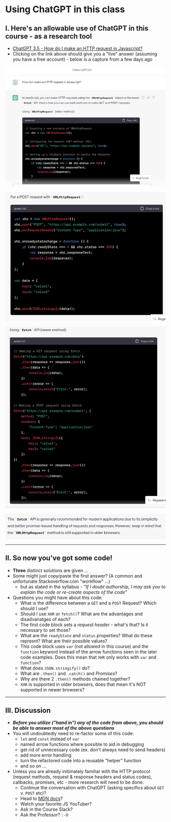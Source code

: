 # Using ChatGPT in this class


## I. Here's an allowable use of ChatGPT in this course - as a research tool
- [ChatGPT 3.5 - How do I make an HTTP request in Javascript?](https://chat.openai.com/c/5093bcc2-39ec-455e-a611-647ef44741f8)
- Clicking on the link above should give you a "live" answer (assuming you have a free account) - below is a capture from a few days ago

![screenshot](_images/chat-gpt-1.png)

![screenshot](_images/chat-gpt-2.png)

![screenshot](_images/chat-gpt-3.png)

![screenshot](_images/chat-gpt-4.png)

<hr>

## II. So now you've got some code!

- **Three** distinct solutions are given ...
- Some might just copy/paste the first answer? (A common and unfortunate Stackoverflow.com "workflow" ...)
  - but as stated in the syllabus - *"If I doubt authorship, I may ask you to explain the code or re-create aspects of the code"*
- Questions you might have about this code:
  - What is the difference between a `GET` and a `POST` Request? Which should I use?
  - Should I use `XHR` or `fetch()`? What are the advantages and disadvanatges of each?
  - The first code block sets a *request header* - what's that? Is it necessary to set those?
  - What are the `readyState` and `status` properties? What do these represnt? What are their possible values?
  - This code block uses `var` (not allowed in this course) and the `function` keyword instead of the arrow functions seen in the later code examples. Does this mean that `XHR` only works with `var` and `function`?
  - What does `JSON.stringify()` do?
  - What are `.then()` and `.catch()` and *Promises*?
  - Why are there 2 `.then()` methods chained together?
  - `XHR` is supported in older browsers, does that mean it's NOT supported in newer browsers?

<hr>

## III. Discussion

- ***Before you utilize ("hand in") any of the code from above, you should be able to answer most of the above questions***
- You will undoubtedly need to re-factor some of this code:
  - `let` and `const` instead of `var`
  - named arrow functions where possible to aid in debugging
  - get rid of unnecessary code (ex. don't always need to send headers)
  - add more error handling
  - turn the refactored code into a reusable "helper" function
  - and so on ...
- Unless you are already initimately familiar with the HTTP protocol (request methods, request & response headers and status codes), callbacks, promises, etc - more research will need to be done:
  - Continue the conversation with ChatGPT (asking specifics about `GET` v. `POST` etc)?
  - Head to [MDN docs](https://developer.mozilla.org/en-US/docs/Web/HTTP)?
  - Watch your favorite JS YouTuber?
  - Ask in the Course Slack?
  - Ask the Professor? `:-O`


